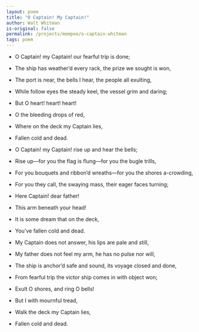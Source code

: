 ```yaml
---
layout: poem
title: "O Captain! My Captain!"
author: Walt Whitman
is-original: false
permalink: /projects/mempoe/o-captain-whitman
tags: poem
---
```


- O Captain! my Captain! our fearful trip is done;
- The ship has weather’d every rack, the prize we sought is won,
- The port is near, the bells I hear, the people all exulting,
- While follow eyes the steady keel, the vessel grim and daring;
- But O heart! heart! heart!
- O the bleeding drops of red,
- Where on the deck my Captain lies,
- Fallen cold and dead.

- O Captain! my Captain! rise up and hear the bells;
- Rise up—for you the flag is flung—for you the bugle trills,
- For you bouquets and ribbon’d wreaths—for you the shores a-crowding,
- For you they call, the swaying mass, their eager faces turning;
- Here Captain! dear father!
- This arm beneath your head!
- It is some dream that on the deck,
- You’ve fallen cold and dead.

- My Captain does not answer, his lips are pale and still,
- My father does not feel my arm, he has no pulse nor will,
- The ship is anchor’d safe and sound, its voyage closed and done,
- From fearful trip the victor ship comes in with object won;
- Exult O shores, and ring O bells!
- But I with mournful tread,
- Walk the deck my Captain lies,
- Fallen cold and dead.
